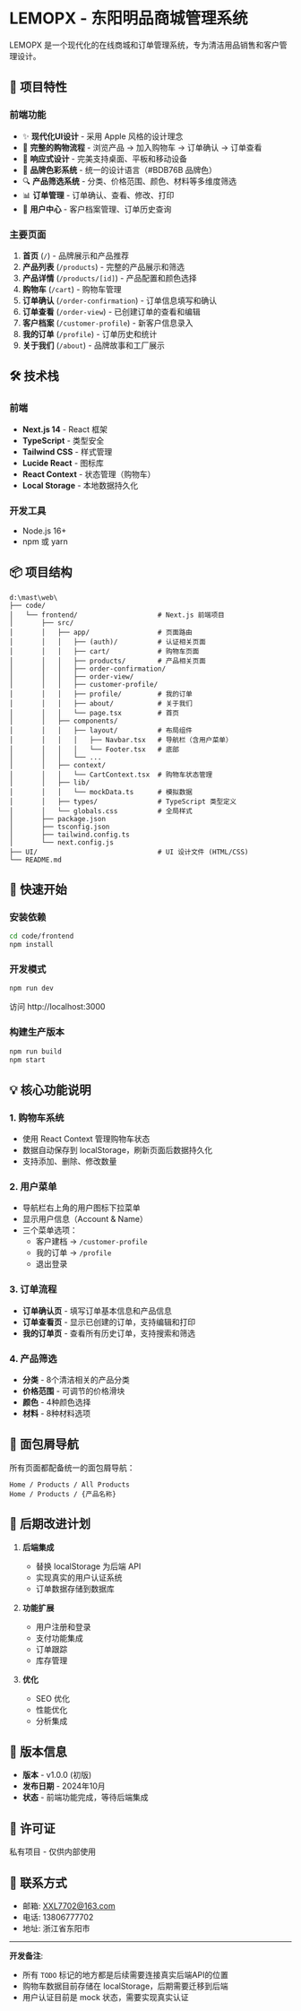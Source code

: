 # LEMOPX - 东阳明品商城管理系统

LEMOPX 是一个现代化的在线商城和订单管理系统，专为清洁用品销售和客户管理设计。

## 🚀 项目特性

### 前端功能
- ✨ **现代化UI设计** - 采用 Apple 风格的设计理念
- 🛒 **完整的购物流程** - 浏览产品 → 加入购物车 → 订单确认 → 订单查看
- 📱 **响应式设计** - 完美支持桌面、平板和移动设备
- 🎨 **品牌色彩系统** - 统一的设计语言（#BDB76B 品牌色）
- 🔍 **产品筛选系统** - 分类、价格范围、颜色、材料等多维度筛选
- 📊 **订单管理** - 订单确认、查看、修改、打印
- 👤 **用户中心** - 客户档案管理、订单历史查询

### 主要页面
1. **首页** (`/`) - 品牌展示和产品推荐
2. **产品列表** (`/products`) - 完整的产品展示和筛选
3. **产品详情** (`/products/[id]`) - 产品配置和颜色选择
4. **购物车** (`/cart`) - 购物车管理
5. **订单确认** (`/order-confirmation`) - 订单信息填写和确认
6. **订单查看** (`/order-view`) - 已创建订单的查看和编辑
7. **客户档案** (`/customer-profile`) - 新客户信息录入
8. **我的订单** (`/profile`) - 订单历史和统计
9. **关于我们** (`/about`) - 品牌故事和工厂展示

## 🛠️ 技术栈

### 前端
- **Next.js 14** - React 框架
- **TypeScript** - 类型安全
- **Tailwind CSS** - 样式管理
- **Lucide React** - 图标库
- **React Context** - 状态管理（购物车）
- **Local Storage** - 本地数据持久化

### 开发工具
- Node.js 16+
- npm 或 yarn

## 📦 项目结构

```
d:\mast\web\
├── code/
│   └── frontend/                    # Next.js 前端项目
│       ├── src/
│       │   ├── app/                 # 页面路由
│       │   │   ├── (auth)/          # 认证相关页面
│       │   │   ├── cart/            # 购物车页面
│       │   │   ├── products/        # 产品相关页面
│       │   │   ├── order-confirmation/
│       │   │   ├── order-view/
│       │   │   ├── customer-profile/
│       │   │   ├── profile/         # 我的订单
│       │   │   ├── about/           # 关于我们
│       │   │   └── page.tsx         # 首页
│       │   ├── components/
│       │   │   ├── layout/          # 布局组件
│       │   │   │   ├── Navbar.tsx   # 导航栏（含用户菜单）
│       │   │   │   └── Footer.tsx   # 底部
│       │   │   └── ...
│       │   ├── context/
│       │   │   └── CartContext.tsx  # 购物车状态管理
│       │   ├── lib/
│       │   │   └── mockData.ts      # 模拟数据
│       │   ├── types/               # TypeScript 类型定义
│       │   └── globals.css          # 全局样式
│       ├── package.json
│       ├── tsconfig.json
│       ├── tailwind.config.ts
│       └── next.config.js
├── UI/                              # UI 设计文件 (HTML/CSS)
└── README.md
```

## 🚀 快速开始

### 安装依赖

```bash
cd code/frontend
npm install
```

### 开发模式

```bash
npm run dev
```

访问 http://localhost:3000

### 构建生产版本

```bash
npm run build
npm start
```

## 💡 核心功能说明

### 1. 购物车系统
- 使用 React Context 管理购物车状态
- 数据自动保存到 localStorage，刷新页面后数据持久化
- 支持添加、删除、修改数量

### 2. 用户菜单
- 导航栏右上角的用户图标下拉菜单
- 显示用户信息（Account & Name）
- 三个菜单选项：
  - 客户建档 → `/customer-profile`
  - 我的订单 → `/profile`
  - 退出登录

### 3. 订单流程
- **订单确认页** - 填写订单基本信息和产品信息
- **订单查看页** - 显示已创建的订单，支持编辑和打印
- **我的订单页** - 查看所有历史订单，支持搜索和筛选

### 4. 产品筛选
- **分类** - 8个清洁相关的产品分类
- **价格范围** - 可调节的价格滑块
- **颜色** - 4种颜色选择
- **材料** - 8种材料选项

## 🎯 面包屑导航

所有页面都配备统一的面包屑导航：
```
Home / Products / All Products
Home / Products / {产品名称}
```

## 🔄 后期改进计划

1. **后端集成**
   - 替换 localStorage 为后端 API
   - 实现真实的用户认证系统
   - 订单数据存储到数据库

2. **功能扩展**
   - 用户注册和登录
   - 支付功能集成
   - 订单跟踪
   - 库存管理

3. **优化**
   - SEO 优化
   - 性能优化
   - 分析集成

## 📝 版本信息

- **版本** - v1.0.0 (初版)
- **发布日期** - 2024年10月
- **状态** - 前端功能完成，等待后端集成

## 📄 许可证

私有项目 - 仅供内部使用

## 👥 联系方式

- 邮箱: XXL7702@163.com
- 电话: 13806777702
- 地址: 浙江省东阳市

---

**开发备注**:
- 所有 `TODO` 标记的地方都是后续需要连接真实后端API的位置
- 购物车数据目前存储在 localStorage，后期需要迁移到后端
- 用户认证目前是 mock 状态，需要实现真实认证
